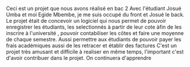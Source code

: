Ceci est un projet que nous avons réalisé en bac 2 Avec l'étudiant Josué Umba et moi Egide Mbembe, je me suis occupé du front et Josué le back.
Le projet était de concevoir un logiciel qui nous permet de pouvoir enregistrer les étudiants, les selectionnés à partir de leur cote àfin de les inscrire à l'université ,
pouvoir contabiliser les côtes et faire une moyenne de chaque semestre.
Aussi permettre aux étudiants de pouvoir payer les frais académiques aussi de les retracer et établir des factures
C'est un projet très amusant et difficile à realiser en même temps, l'important c'est d'avoir contribuer dans le projet. On continuera d'apprendre
